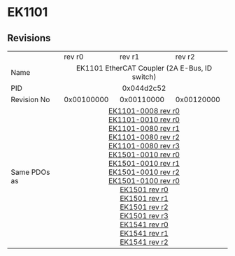 # EK1101

## Revisions
<table>
<tr>
<td></td>
<td>rev r0</td>
<td>rev r1</td>
<td>rev r2</td>
</tr>
<tr>
<td>Name</td>
<td colspan=3 align="center">EK1101 EtherCAT Coupler (2A E-Bus, ID switch)</td>
</tr>
<tr>
<td>PID</td>
<td colspan=3 align="center">0x044d2c52</td>
</tr>
<tr>
<td>Revision No</td>
<td>0x00100000</td>
<td>0x00110000</td>
<td>0x00120000</td>
</tr>
<tr>
<td>Same PDOs as</td>
<td colspan=3 align="center"><a href="EK1101-0008.md">EK1101-0008 rev r0</a><br/><a href="EK1101-0010.md">EK1101-0010 rev r0</a><br/><a href="EK1101-0080.md">EK1101-0080 rev r1</a><br/><a href="EK1101-0080.md">EK1101-0080 rev r2</a><br/><a href="EK1101-0080.md">EK1101-0080 rev r3</a><br/><a href="EK1501-0010.md">EK1501-0010 rev r0</a><br/><a href="EK1501-0010.md">EK1501-0010 rev r1</a><br/><a href="EK1501-0010.md">EK1501-0010 rev r2</a><br/><a href="EK1501-0100.md">EK1501-0100 rev r0</a><br/><a href="EK1501.md">EK1501 rev r0</a><br/><a href="EK1501.md">EK1501 rev r1</a><br/><a href="EK1501.md">EK1501 rev r2</a><br/><a href="EK1501.md">EK1501 rev r3</a><br/><a href="EK1541.md">EK1541 rev r0</a><br/><a href="EK1541.md">EK1541 rev r1</a><br/><a href="EK1541.md">EK1541 rev r2</a></td>
</tr>
</table>
